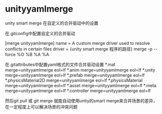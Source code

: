 # unityyamlmerge
unity smart merge 在自定义的合并驱动中的设置

在.gitconfig中配置自定义的合并驱动

[merge unityyamlmerge]
  name = A custom merge driver used to resolve conflicts in certain files
	driver = {unity smart merge 程序的路径} merge -p --force %O %B %A %A
 
在.gitattributes中配置yaml格式的文件合并驱动设置
*.mat merge=unityyamlmerge eol=lf
*.anim merge=unityyamlmerge eol=lf
*.unity merge=unityyamlmerge eol=lf
*.prefab merge=unityyamlmerge eol=lf
*.physicsMaterial2D merge=unityyamlmerge eol=lf
*.physicsMaterial merge=unityyamlmerge eol=lf
*.asset merge=unityyamlmerge eol=lf
*.meta merge=unityyamlmerge eol=lf
*.controller merge=unityyamlmerge eol=lf

然后git pull 或 git merge 就能自动使用untiy的smart merge来合并场景的差异，在一定程度上可以解决场景的冲突问题
